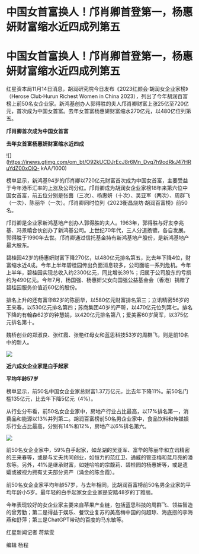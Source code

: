# 中国女首富换人！邝肖卿首登第一，杨惠妍财富缩水近四成列第五

# 中国女首富换人！邝肖卿首登第一，杨惠妍财富缩水近四成列第五

红星资本局11月14日消息，胡润研究院今日发布《2023红颜会·胡润女企业家榜》（Herose Club·Hurun Richest Women in
China
2023），列出了今年胡润百富榜上前50名女企业家。新鸿基创办人郭得胜的夫人邝肖卿财富上涨25亿至720亿元，首次成为中国女首富。去年女首富杨惠妍财富缩水270亿元，以480亿位列第五。

**邝肖卿首次成为中国女首富**

**去年女首富杨惠妍财富缩水近四成**

![](https://inews.gtimg.com/om_bt/O92kUCDJrEcJ8r6Mn_Dvq7h9odRkJ47HRuYdZ00xOlQ-
kAA/1000)

榜单显示，新鸿基94岁的邝肖卿以720亿元财富首次成为中国女首富，主要受益于今年港币汇率的上涨及公司分红。邝肖卿成为胡润女企业家榜18年来第六位中国女首富，前五位分别是张茵（三次）、杨惠妍（十次）、吴亚军（两次）、周群飞（一次）、陈丽华（一次）。邝肖卿同时位列《2023衡昌烧坊·胡润百富榜》前50名。

邝肖卿是企业家新鸿基地产创办人郭得胜的夫人。1963年，郭得胜与好友李兆基、冯景禧合伙创办了新鸿基公司。上世纪70年代，三人分道扬镳，各自发展。郭得胜于1990年去世。邝肖卿通过信托基金持有新鸿基地产股份，是新鸿基地产最大股东。

碧桂园42岁的杨惠妍财富下降270亿，以480亿元排名第五，比去年下降4位，财富缩水近4成。今年上半年碧桂园传出负面消息较多，公司面临一系列危机。今年上半年，碧桂园实现总收入约2300亿元，同比增长39%；归属于公司股东的亏损约为490亿元。今年7月，杨国强、杨惠妍父女向国强公益基金会（香港）捐赠了碧桂园服务价值近60亿的股份。

排名上升的还有富华82岁的陈丽华，以580亿元财富排名第三；立讯精密56岁的王来春，以530亿元排名第四；苏商集团40岁的严昕，以470亿元位列第七。排名下降的有翰森62岁的钟慧娟，以420亿元排名第八；爱美客60岁简军，以375亿元排名第十。

魏桥创业的郑淑良、张红霞、张艳红母女和蓝思科技53岁的周群飞，则是前10名中的新人。

![](https://inews.gtimg.com/om_bt/OYX1ZXcRA9x34Jkau4fbNTgmopnLbnIa3PCUoSncBJ4cEAA/1000)

**近六成女企业家是白手起家**

**平均年龄57岁**

榜单显示，前50名中国女企业家总财富1.37万亿元，比去年下降11%。前50名门槛135亿元，比去年下降5亿元（4%）。

从行业分布看，前50名女企业家中，房地产行业占比最高，以17%排名第一，消费品和能源以13%并列第二。胡润百富榜前50名男企业家中，食品饮料和传媒娱乐行业占比最高，分别有14%和12%，房地产以6%排名第六。

![](https://inews.gtimg.com/om_bt/OMwiyT0aRpcQFNr4u1WKk0CsMqeQo9FgZPOi0A7UB3KF4AA/1000)

前50名女企业家中，59%白手起家，如龙湖的吴亚军、富华的陈丽华和立讯精密的王来春等，或是与丈夫共同创业，如恒力的范红卫、通威的管亚梅和蓝月亮的潘东等。另外，41%是继承财富，如娃哈哈的宗馥莉、碧桂园的杨惠妍等，或是遗孀或被视为拥有丈夫部分资产（涌金的陈金霞）。

前50名女企业家平均年龄57岁，与去年相同，比胡润百富榜前50名男企业家的平均年龄小5岁。最年轻的白手起家女企业家是安踏48岁的丁雅丽。

今年表现较好的女企业家主要来自苹果产业链，包括蓝思科技的周群飞、领益智造的曾芳勤；第二是得益于娱乐、餐饮业复苏的美高梅中国的何超琼、海底捞的李海燕和舒萍；第三是ChatGPT带动的百度的马东敏等。

红星新闻记者 蒋紫雯

编辑 杨程

